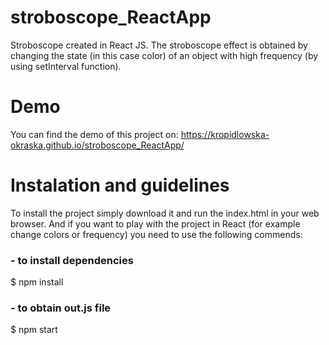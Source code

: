 # stroboscope_ReactApp
Stroboscope created in React JS. The stroboscope effect is obtained by changing the state (in this case color) of an object with high frequency (by using setInterval function).

# Demo
You can find the demo of this project on: https://kropidlowska-okraska.github.io/stroboscope_ReactApp/

# Instalation and guidelines
To install the project simply download it and run the index.html in your web browser. And if you want to play with the project in React (for example change colors or frequency) you need to use the following commends:

### - to install dependencies
$ npm install

### - to obtain out.js file
$ npm start
